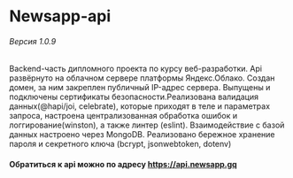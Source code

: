 # Newsapp-api
###### Версия 1.0.9
Backend-часть дипломного проекта по курсу веб-разработки. Api развёрнуто на облачном сервере платформы Яндекс.Облако. Создан домен, за ним закреплен публичный IP-адрес сервера. Выпущены и подключены сертификаты безопасности.Реализована валидация данных(@hapi/joi, celebrate), которые приходят в теле и параметрах запроса, настроена централизованная обработка ошибок и логгирование(winston), а также линтер (eslint). Взаимодействие с базой данных настроено через MongoDB. Реализовано бережное хранение пароля и секретного ключа (bcrypt, jsonwebtoken, dotenv)
#### Обратиться к api можно по адресу https://api.newsapp.gq
